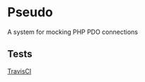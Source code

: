 Pseudo
======
A system for mocking PHP PDO connections

Tests
-----
[TravisCI](http://travis-ci.org/#!/jimbojsb/pseudo)